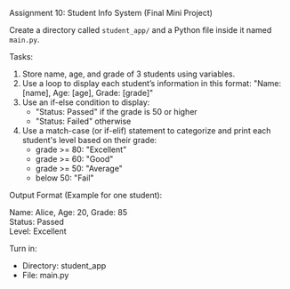 Assignment 10: Student Info System (Final Mini Project)

Create a directory called `student_app/` and a Python file inside it named `main.py`.

Tasks:
1. Store name, age, and grade of 3 students using variables.
2. Use a loop to display each student’s information in this format: "Name: [name], Age: [age], Grade: [grade]"
3. Use an if-else condition to display:
   - "Status: Passed" if the grade is 50 or higher
   - "Status: Failed" otherwise
5. Use a match-case (or if-elif) statement to categorize and print each student's level based on their grade:
   - grade >= 80: "Excellent"
   - grade >= 60: "Good"
   - grade >= 50: "Average"
   - below 50: "Fail"

Output Format (Example for one student):

   Name: Alice, Age: 20, Grade: 85  
   Status: Passed  
   Level: Excellent  

Turn in:
- Directory: student_app
- File: main.py

